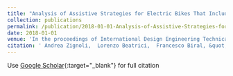 ```yaml
---
title: "Analysis of Assistive Strategies for Electric Bikes That Include Rider’s Physiological Characteristics"
collection: publications
permalink: /publication/2018-01-01-Analysis-of-Assistive-Strategies-for-Electric-Bikes-That-Include-Riders-Physiological-Characteristics
date: 2018-01-01
venue: 'In the proceedings of International Design Engineering Technical Conferences and Computers and Information in Engineering Conference'
citation: ' Andrea Zignoli,  Lorenzo Beatrici,  Francesco Biral, &quot;Analysis of Assistive Strategies for Electric Bikes That Include Rider’s Physiological Characteristics.&quot; In the proceedings of International Design Engineering Technical Conferences and Computers and Information in Engineering Conference, 2018.'
---
```

Use [Google Scholar](https://scholar.google.com/scholar?q=Analysis+of+Assistive+Strategies+for+Electric+Bikes+That+Include+Rider’s+Physiological+Characteristics){:target="_blank"} for full citation
